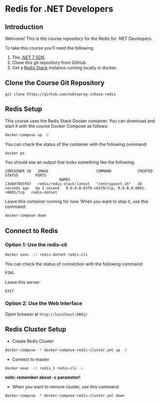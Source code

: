 


# Redis for .NET Developers

## Introduction

Welcome! This is the course repository for the Redis for .NET Developers.

To take this course you'll need the following.

1. The [.NET 7 SDK](https://dotnet.microsoft.com/en-us/download/dotnet/7.0).
2. Clone this git repository from GitHub.
3. Get a [Redis Stack](https://redis.io/docs/stack/) instance running locally in docker.


## Clone the Course Git Repository

```
git clone https://github.com/nobleprog-inkaso-redis
```

## Redis Setup

This course uses the Redis Stack Docker container. You can download and start it with the course Docker Compose as follows:

```bash
docker-compose up -d
```

You can check the status of the container with the following command:

```bash
docker ps
```

You should see an output that looks something like the following:

```
CONTAINER ID   IMAGE                      COMMAND            CREATED         STATUS        PORTS                   
                         NAMES
13eb07093f67   redis/redis-stack:latest   "/entrypoint.sh"   10 seconds ago   Up 1 second   0.0.0.0:6379->6379/tcp, 0.0.0.0:8001->8001/tcp   redis-dotnet
```

Leave this container running for now. When you want to stop it, use this command:

```bash
docker-compose down
```

## Connect to Redis

### Option 1: Use the redis-cli
```bash
docker exec -it redis-dotnet redis-cli
```

You can check the status of connection with the following command:

```bash
PING
```

Leave this server:
```bash
EXIT
```


### Option 2: Use the Web Interface

Open browser at `http://localhost:8001/`



## Redis Cluster Setup

- Create Redis Cluster:
```bash
docker-compose -f docker-compose-redis-cluster.yml up -d
```

- Connect to master

```bash
docker exec -it redis_1 redis-cli -c
```
**note: remember about -c parameter!**

- When you want to remove cluster, use this command:

```bash
docker-compose -f docker-compose-redis-cluster.yml down
```
